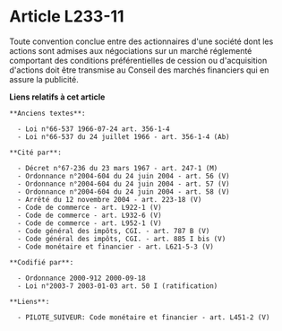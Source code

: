 # Article L233-11

Toute convention conclue entre des actionnaires d'une société dont les actions sont admises aux négociations sur un marché
réglementé comportant des conditions préférentielles de cession ou d'acquisition d'actions doit être transmise au Conseil des
marchés financiers qui en assure la publicité.

**Liens relatifs à cet article**

	**Anciens textes**:

	  - Loi n°66-537 1966-07-24 art. 356-1-4
	  - Loi n°66-537 du 24 juillet 1966 - art. 356-1-4 (Ab)

	**Cité par**:

	  - Décret n°67-236 du 23 mars 1967 - art. 247-1 (M)
	  - Ordonnance n°2004-604 du 24 juin 2004 - art. 56 (V)
	  - Ordonnance n°2004-604 du 24 juin 2004 - art. 57 (V)
	  - Ordonnance n°2004-604 du 24 juin 2004 - art. 58 (V)
	  - Arrêté du 12 novembre 2004 - art. 223-18 (V)
	  - Code de commerce - art. L922-1 (V)
	  - Code de commerce - art. L932-6 (V)
	  - Code de commerce - art. L952-1 (V)
	  - Code général des impôts, CGI. - art. 787 B (V)
	  - Code général des impôts, CGI. - art. 885 I bis (V)
	  - Code monétaire et financier - art. L621-5-3 (V)

	**Codifié par**:

	  - Ordonnance 2000-912 2000-09-18
	  - Loi n°2003-7 2003-01-03 art. 50 I (ratification)

	**Liens**:

	  - PILOTE_SUIVEUR: Code monétaire et financier - art. L451-2 (V)
